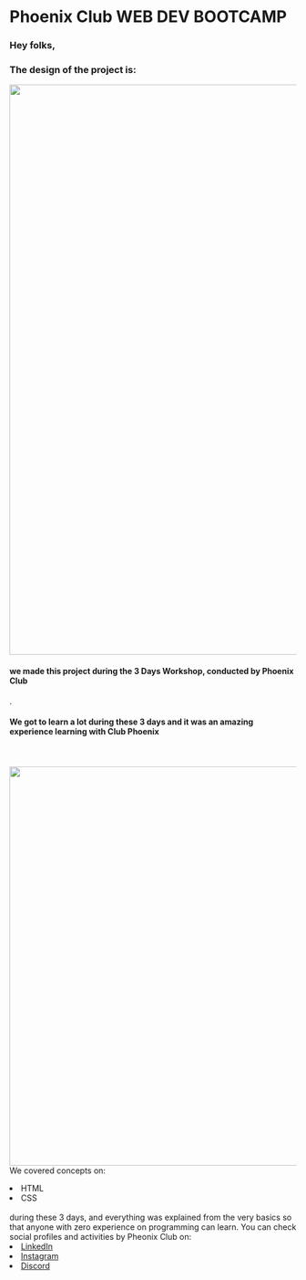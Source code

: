 # Phoenix Club WEB DEV BOOTCAMP
### Hey folks, <br>
### The design of the project is:
<img src="https://user-images.githubusercontent.com/59494745/160287367-aa0ec5b3-bad4-47a7-8240-7cb3255df9e6.png" width="600" height= "1000">

#### we made this project during the 3 Days Workshop, conducted by <b> Phoenix Club
</b>. <br>
####  We got to learn a lot during these 3 days and it was an amazing experience learning with Club Phoenix
<br><br>
<img src="https://user-images.githubusercontent.com/59494745/160250954-43638ab0-b5ec-494c-9592-390ef24a3091.jpeg" height= "700" width="700"> </a>
<br>We covered concepts on:
<li>HTML</li>
<li>CSS</li>
<br>during these 3 days, and everything was explained from the very basics so that
anyone with zero experience on programming can learn.
You can check social profiles and activities by Pheonix Club on:
<li><a href=
"https://www.linkedin.com/company/lj-phoenix/">LinkedIn</a> <br>
<li><a
href=
"https://www.instagram.com/_lj_phoenix_/">Instagram</a>
<li><a href=
"https://discord.com/invite/AV8gGvGwFc">Discord</a>
